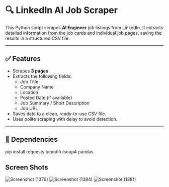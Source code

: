 # 🔍 LinkedIn AI Job Scraper

This Python script scrapes **AI Engineer** job listings from LinkedIn. It extracts detailed information from the job cards and individual job pages, saving the results in a structured CSV file.

---

## ✅ Features

- Scrapes **3 pages** .
- Extracts the following fields:
  - Job Title
  - Company Name
  - Location
  - Posted Date (if available)
  - Job Summary / Short Description
  - Job URL
- Saves data to a clean, ready-to-use CSV file.
- Uses polite scraping with delay to avoid detection.

---

## 🧪 Dependencies

pip install requests beautifulsoup4 pandas

##  Screen Shots
![Screenshot (1379)](https://github.com/user-attachments/assets/8b2be4ab-0ebe-4299-8543-eaf032c728c5)
![Screenshot (1384)](https://github.com/user-attachments/assets/44e6956d-bdd8-4b03-8a4e-8bd73c8b246d)
![Screenshot (1381)](https://github.com/user-attachments/assets/2d6c2cd5-2618-4e48-b3eb-5d247603a23c)

